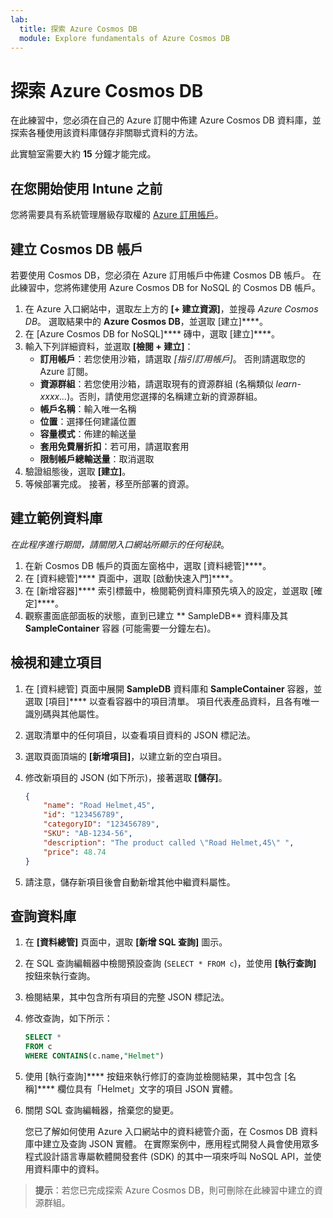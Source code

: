 ```yaml
---
lab:
  title: 探索 Azure Cosmos DB
  module: Explore fundamentals of Azure Cosmos DB
---
```

# 探索 Azure Cosmos DB

在此練習中，您必須在自己的 Azure 訂閱中佈建 Azure Cosmos DB 資料庫，並探索各種使用該資料庫儲存非關聯式資料的方法。

此實驗室需要大約 **15** 分鐘才能完成。

## 在您開始使用 Intune 之前

您將需要具有系統管理層級存取權的 [Azure 訂用帳戶](https://azure.microsoft.com/free)。

## 建立 Cosmos DB 帳戶

若要使用 Cosmos DB，您必須在 Azure 訂用帳戶中佈建 Cosmos DB 帳戶。 在此練習中，您將佈建使用 Azure Cosmos DB for NoSQL 的 Cosmos DB 帳戶。

1. 在 Azure 入口網站中，選取左上方的 **[+ 建立資源]**，並搜尋 *Azure Cosmos DB*。  選取結果中的 **Azure Cosmos DB**，並選取 [建立]****。
1. 在 [Azure Cosmos DB for NoSQL]**** 磚中，選取 [建立]****。
1. 輸入下列詳細資料，並選取 **[檢閱 + 建立]**：
    - **訂用帳戶**：若您使用沙箱，請選取 *[指引訂用帳戶]*。 否則請選取您的 Azure 訂閱。
    - **資源群組**：若您使用沙箱，請選取現有的資源群組 (名稱類似 *learn-xxxx...*)。否則，請使用您選擇的名稱建立新的資源群組。
    - **帳戶名稱**：輸入唯一名稱
    - **位置**：選擇任何建議位置
    - **容量模式**：佈建的輸送量
    - **套用免費層折扣**：若可用，請選取套用
    - **限制帳戶總輸送量**：取消選取
1. 驗證組態後，選取 **[建立]**。
1. 等候部署完成。 接著，移至所部署的資源。

## 建立範例資料庫

*在此程序進行期間，請關閉入口網站所顯示的任何秘訣*。

1. 在新 Cosmos DB 帳戶的頁面左窗格中，選取 [資料總管]****。
1. 在 [資料總管]**** 頁面中，選取 [啟動快速入門]****。
1. 在 [新增容器]**** 索引標籤中，檢閱範例資料庫預先填入的設定，並選取 [確定]****。
1. 觀察畫面底部面板的狀態，直到已建立 ** SampleDB** 資料庫及其 **SampleContainer** 容器 (可能需要一分鐘左右)。

## 檢視和建立項目

1. 在 [資料總管] 頁面中展開 **SampleDB** 資料庫和 **SampleContainer** 容器，並選取 [項目]**** 以查看容器中的項目清單。 項目代表產品資料，且各有唯一識別碼與其他屬性。
1. 選取清單中的任何項目，以查看項目資料的 JSON 標記法。
1. 選取頁面頂端的 **[新增項目]**，以建立新的空白項目。
1. 修改新項目的 JSON (如下所示)，接著選取 **[儲存]**。

    ```json
    {
        "name": "Road Helmet,45",
        "id": "123456789",
        "categoryID": "123456789",
        "SKU": "AB-1234-56",
        "description": "The product called \"Road Helmet,45\" ",
        "price": 48.74
    }
    ```

1. 請注意，儲存新項目後會自動新增其他中繼資料屬性。

## 查詢資料庫

1. 在 **[資料總管]** 頁面中，選取 **[新增 SQL 查詢]** 圖示。
1. 在 SQL 查詢編輯器中檢閱預設查詢 (`SELECT * FROM c`)，並使用 **[執行查詢]** 按鈕來執行查詢。
1. 檢閱結果，其中包含所有項目的完整 JSON 標記法。
1. 修改查詢，如下所示：

    ```sql
    SELECT *
    FROM c
    WHERE CONTAINS(c.name,"Helmet")
    ```

1. 使用 [執行查詢]**** 按鈕來執行修訂的查詢並檢閱結果，其中包含 [名稱]**** 欄位具有「Helmet」文字的項目 JSON 實體。
1. 關閉 SQL 查詢編輯器，捨棄您的變更。

    您已了解如何使用 Azure 入口網站中的資料總管介面，在 Cosmos DB 資料庫中建立及查詢 JSON 實體。 在實際案例中，應用程式開發人員會使用眾多程式設計語言專屬軟體開發套件 (SDK) 的其中一項來呼叫 NoSQL API，並使用資料庫中的資料。

> **提示**：若您已完成探索 Azure Cosmos DB，則可刪除在此練習中建立的資源群組。
